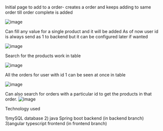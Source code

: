 

Initial page to add to a order- creates a order and keeps adding to same order till order complete is added

![image](https://raw.githubusercontent.com/codevigilante69/QuickRide_project/master/Images/Image1.png)


Can fill any value for a single product and it will be added
As of now user id is always send as 1 to backend but it can be configured later if wanted

![image](https://raw.githubusercontent.com/codevigilante69/QuickRide_project/master/Images/2.png)

Search for the products work in table

![image](https://raw.githubusercontent.com/codevigilante69/QuickRide_project/master/Images/3.png)


All the orders for user with id 1 can be seen at once in table

![image](https://raw.githubusercontent.com/codevigilante69/QuickRide_project/master/Images/4.png)


Can also search for orders with a particular id to get the products in that order.
![image](https://raw.githubusercontent.com/codevigilante69/QuickRide_project/master/Images/5.png)



Technology used

1)mySQL database
2) java Spring boot backend (in backend branch)
3)angular typescript frontend (in frontend branch)
